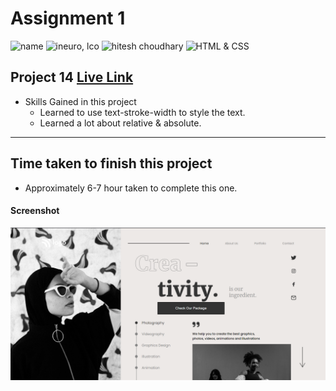 # Assignment 1

![name](https://img.shields.io/badge/Omkar--Gujja-OG)
![ineuro, lco](https://img.shields.io/badge/iNeuron-LCO-green)
![hitesh choudhary](https://img.shields.io/badge/Hitesh--Choudhary-Full--stack--JS--bootcamp-red)
![HTML & CSS](https://img.shields.io/badge/HTML-CSS-orange)

## Project 14 [Live Link](https://62e43802a1e2a23bd0384f89--chic-figolla-596934.netlify.app/)

-   Skills Gained in this project
    -   Learned to use text-stroke-width to style the text.
    -   Learned a lot about relative & absolute.

---


## Time taken to finish this project

-   Approximately 6-7 hour taken to complete this one.

#### Screenshot

![Desktop](./ss/preview.png)
